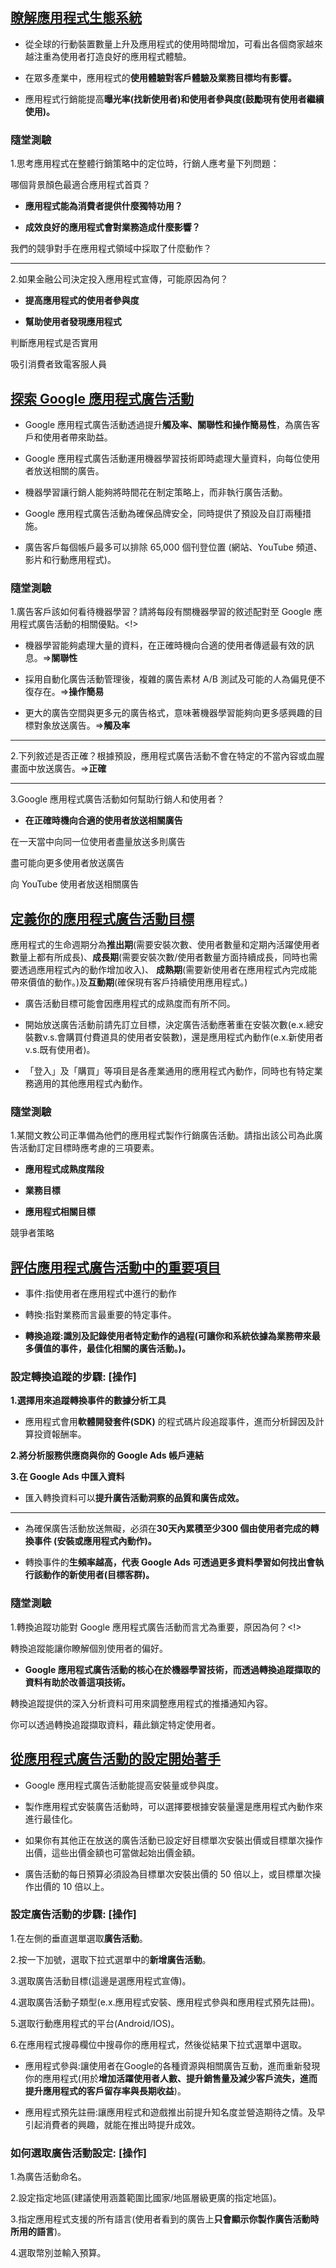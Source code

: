 ## [瞭解應用程式生態系統](https://skillshop.exceedlms.com/uploads/resource_courses/targets/95002/original/index.html?_courseId=29461#/)

* 從全球的行動裝置數量上升及應用程式的使用時間增加，可看出各個商家越來越注重為使用者打造良好的應用程式體驗。

* 在眾多產業中，應用程式的**使用體驗對客戶體驗及業務目標均有影響。**

* 應用程式行銷能提高**曝光率(找新使用者)和使用者參與度(鼓勵現有使用者繼續使用)。**

### 隨堂測驗

1.思考應用程式在整體行銷策略中的定位時，行銷人應考量下列問題：

哪個背景顏色最適合應用程式首頁？

* **應用程式能為消費者提供什麼獨特功用？**

* **成效良好的應用程式會對業務造成什麼影響？**

我們的競爭對手在應用程式領域中採取了什麼動作？

---------------------------------------------------------------------------------------------------------------------------------

2.如果金融公司決定投入應用程式宣傳，可能原因為何？

* **提高應用程式的使用者參與度**

* **幫助使用者發現應用程式**

判斷應用程式是否實用 

吸引消費者致電客服人員

## [探索 Google 應用程式廣告活動](https://skillshop.exceedlms.com/uploads/resource_courses/targets/95048/original/index.html?_courseId=29495#/page/5e276456dfbb2b27cf22ecb7)

* Google 應用程式廣告活動透過提升**觸及率、關聯性和操作簡易性**，為廣告客戶和使用者帶來助益。

* Google 應用程式廣告活動運用機器學習技術即時處理大量資料，向每位使用者放送相關的廣告。

* 機器學習讓行銷人能夠將時間花在制定策略上，而非執行廣告活動。

* Google 應用程式廣告活動為確保品牌安全，同時提供了預設及自訂兩種措施。

* 廣告客戶每個帳戶最多可以排除 65,000 個刊登位置 (網站、YouTube 頻道、影片和行動應用程式)。

### 隨堂測驗

1.廣告客戶該如何看待機器學習？請將每段有關機器學習的敘述配對至 Google 應用程式廣告活動的相關優點。<!>

* 機器學習能夠處理大量的資料，在正確時機向合適的使用者傳遞最有效的訊息。=>**關聯性**

* 採用自動化廣告活動管理後，複雜的廣告素材 A/B 測試及可能的人為偏見便不復存在。=>**操作簡易**

* 更大的廣告空間與更多元的廣告格式，意味著機器學習能夠向更多感興趣的目標對象放送廣告。=>**觸及率**

---------------------------------------------------------------------------------------------------------------------------------

2.下列敘述是否正確？根據預設，應用程式廣告活動不會在特定的不當內容或血腥畫面中放送廣告。=>**正確**

---------------------------------------------------------------------------------------------------------------------------------

3.Google 應用程式廣告活動如何幫助行銷人和使用者？

* **在正確時機向合適的使用者放送相關廣告**

在一天當中向同一位使用者盡量放送多則廣告

盡可能向更多使用者放送廣告

向 YouTube 使用者放送相關廣告

## [定義你的應用程式廣告活動目標](https://skillshop.exceedlms.com/uploads/resource_courses/targets/95091/original/index.html?_courseId=29538#/page/5e343ff3dd2768391a39db8e)

應用程式的生命週期分為**推出期**(需要安裝次數、使用者數量和定期內活躍使用者數量上都有所成長)、**成長期**(需要安裝次數/使用者數量方面持續成長，同時也需要透過應用程式內的動作增加收入)、
**成熟期**(需要新使用者在應用程式內完成能帶來價值的動作。)及**互動期**(確保現有客戶持續使用應用程式。)

* 廣告活動目標可能會因應用程式的成熟度而有所不同。

* 開始放送廣告活動前請先訂立目標，決定廣告活動應著重在安裝次數(e.x.總安裝數v.s.會購買付費道具的使用者安裝數)，還是應用程式內動作(e.x.新使用者v.s.既有使用者)。

* 「登入」及「購買」等項目是各產業通用的應用程式內動作，同時也有特定業務適用的其他應用程式內動作。


### 隨堂測驗

1.某間文教公司正準備為他們的應用程式製作行銷廣告活動。請指出該公司為此廣告活動訂定目標時應考慮的三項要素。

* **應用程式成熟度階段**

* **業務目標**

* **應用程式相關目標**

競爭者策略

## [評估應用程式廣告活動中的重要項目](https://skillshop.exceedlms.com/uploads/resource_courses/targets/837177/original/index.html?_courseId=29567#/page/5e38490bdd2768391a39f768)

* 事件:指使用者在應用程式中進行的動作

* 轉換:指對業務而言最重要的特定事件。

* **轉換追蹤:識別及記錄使用者特定動作的過程(可讓你和系統依據為業務帶來最多價值的事件，最佳化相關的廣告活動。)。**

### 設定轉換追蹤的步驟: [操作]

**1.選擇用來追蹤轉換事件的數據分析工具**

* 應用程式會用**軟體開發套件(SDK)** 的程式碼片段追蹤事件，進而分析歸因及計算投資報酬率。

**2.將分析服務供應商與你的 Google Ads 帳戶連結**

**3.在 Google Ads 中匯入資料**

* 匯入轉換資料可以**提升廣告活動洞察的品質和廣告成效。**

---------------------------------------------------------------------------------------------------------------------------------

* 為確保廣告活動放送無礙，必須在**30天內累積至少300 個由使用者完成的轉換事件 (安裝或應用程式內動作)。**

* 轉換事件的**生頻率越高，代表 Google Ads 可透過更多資料學習如何找出會執行該動作的新使用者(目標客群)。**

### 隨堂測驗

1.轉換追蹤功能對 Google 應用程式廣告活動而言尤為重要，原因為何？<!>

轉換追蹤能讓你瞭解個別使用者的偏好。 

* **Google 應用程式廣告活動的核心在於機器學習技術，而透過轉換追蹤擷取的資料有助於改善這項技術。**

轉換追蹤提供的深入分析資料可用來調整應用程式的推播通知內容。 

你可以透過轉換追蹤擷取資料，藉此鎖定特定使用者。 

## [從應用程式廣告活動的設定開始著手](https://skillshop.exceedlms.com/uploads/resource_courses/targets/95180/original/index.html?_courseId=29595#/page/5e3486e2dd2768391a39eb2e)

* Google 應用程式廣告活動能提高安裝量或參與度。

* 製作應用程式安裝廣告活動時，可以選擇要根據安裝量還是應用程式內動作來進行最佳化。

* 如果你有其他正在放送的廣告活動已設定好目標單次安裝出價或目標單次操作出價，這些出價金額也可當做起始出價金額。

* 廣告活動的每日預算必須設為目標單次安裝出價的 50 倍以上，或目標單次操作出價的 10 倍以上。

### 設定廣告活動的步驟: [操作]

1.在左側的垂直選單選取**廣告活動**。

2.按一下加號，選取下拉式選單中的**新增廣告活動**。

3.選取廣告活動目標(這邊是選應用程式宣傳)。

4.選取廣告活動子類型(e.x.應用程式安裝、應用程式參與和應用程式預先註冊)。

5.選取行動應用程式的平台(Android/IOS)。

6.在應用程式搜尋欄位中搜尋你的應用程式，然後從結果下拉式選單中選取。

* 應用程式參與:讓使用者在Google的各種資源與相關廣告互動，進而重新發現你的應用程式(用於**增加活躍使用者人數、提升銷售量及減少客戶流失，進而提升應用程式的客戶留存率與長期收益**)。

* 應用程式預先註冊:讓應用程式和遊戲推出前提升知名度並營造期待之情。及早引起消費者的興趣，就能在推出時提升成效。

### 如何選取廣告活動設定: [操作]

1.為廣告活動命名。

2.設定指定地區(建議使用涵蓋範圍比國家/地區層級更廣的指定地區)。

3.指定應用程式支援的所有語言(使用者看到的廣告上**只會顯示你製作廣告活動時所用的語言**)。

4.選取幣別並輸入預算。
